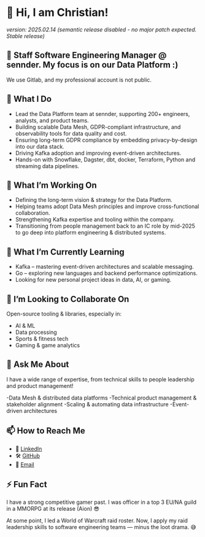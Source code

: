 
# 👋 Hi, I am Christian!
*version: 2025.02.14 (semantic release disabled - no major patch expected. Stable release)*

## 🚀 Staff Software Engineering Manager @ sennder. My focus is on our Data Platform :)
We use Gitlab, and my professional account is not public.

## 🔧 What I Do
- Lead the Data Platform team at sennder, supporting 200+ engineers, analysts, and product teams.
- Building scalable Data Mesh, GDPR-compliant infrastructure, and observability tools for data quality and cost.
- Ensuring long-term GDPR compliance by embedding privacy-by-design into our data stack.
- Driving Kafka adoption and improving event-driven architectures.
- Hands-on with Snowflake, Dagster, dbt, docker, Terraform, Python and streaming data pipelines.
## 🚀 What I’m Working On
- Defining the long-term vision & strategy for the Data Platform.
- Helping teams adopt Data Mesh principles and improve cross-functional collaboration.
- Strengthening Kafka expertise and tooling within the company.
- Transitioning from people management back to an IC role by mid-2025 to go deep into platform engineering & distributed systems.
## 🌱 What I’m Currently Learning
- Kafka – mastering event-driven architectures and scalable messaging.
- Go – exploring new languages and backend performance optimizations.
- Looking for new personal project ideas in data, AI, or gaming.
## 👯 I’m Looking to Collaborate On
Open-source tooling & libraries, especially in:

- AI & ML
- Data processing
- Sports & fitness tech
- Gaming & game analytics

## 💬 Ask Me About
I have a wide range of expertise, from technical skills to people leadership and product management!

-Data Mesh & distributed data platforms
-Technical product management & stakeholder alignment
-Scaling & automating data infrastructure
-Event-driven architectures

## 📫 How to Reach Me
- 💼 [LinkedIn](https://www.linkedin.com/in/christianhaasfrangi/)
- 🛠️ [GitHub](https://github.com/chaasfr)
- 📧 [Email](mailto:chaasfr+github@gmail.com)

## ⚡ Fun Fact
I have a strong competitive gamer past. I was officer in a top 3 EU/NA guild in a MMORPG at its release (Aion) 😎

At some point, I led a World of Warcraft raid roster. Now, I apply my raid leadership skills to software engineering teams — minus the loot drama. 😅
